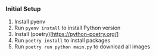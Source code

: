 ### Initial Setup
1. Install pyenv
2. Run `pyenv install` to install Python version
2. Install (poetry)[https://python-poetry.org/]
3. Run `poetry install` to install packages
4. Run `poetry run python main.py` to download all images